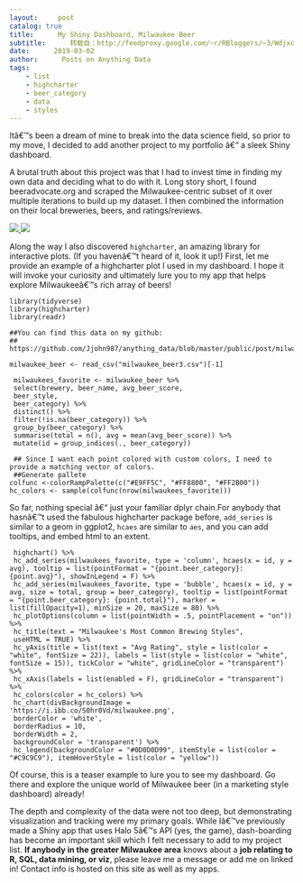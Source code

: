 ```yaml
---
layout:     post
catalog: true
title:      My Shiny Dashboard, Milwaukee Beer
subtitle:      转载自：http://feedproxy.google.com/~r/RBloggers/~3/Wdjxc6VktXU/
date:      2019-03-02
author:      Posts on Anything Data
tags:
    - list
    - highcharter
    - beer_category
    - data
    - styles
---
```


Itâ€™s been a dream of mine to break into the data science field, so prior to my move, I decided to add another project to my portfolio â€“ a sleek Shiny dashboard. 

 A brutal truth about this project was that I had to invest time in finding my own data and deciding what to do with it. Long story short, I found beeradvocate.org and scraped the Milwaukee-centric subset of it over multiple iterations to build up my dataset. I then combined the information on their local breweries, beers, and ratings/reviews.

[![](https://i2.wp.com/jjohn987.rbind.io/post/2019-03-02-my-shiny-dashboard-milwaukee-beer_files/milwaukeebeer_sentiment.png?w=456)
![](https://i2.wp.com/jjohn987.rbind.io/post/2019-03-02-my-shiny-dashboard-milwaukee-beer_files/milwaukeebeer_sentiment.png?w=456)
](https://jjohn9000.shinyapps.io/Milwaukee_Beer_App/')

 Along the way I also discovered `highcharter`, an amazing library for interactive plots. (If you havenâ€™t heard of it, look it up!) First, let me provide an example of a highcharter plot I used in my dashboard. I hope it will invoke your curiosity and ultimately lure you to my app that helps explore Milwaukeeâ€™s rich array of beers!

```
library(tidyverse)
library(highcharter)
library(readr)

##You can find this data on my github:
## https://github.com/Jjohn987/anything_data/blob/master/public/post/milwaukee_beer3.csv

milwaukee_beer <- read_csv("milwaukee_beer3.csv")[-1] 
 
 milwaukees_favorite <- milwaukee_beer %>%
 select(brewery, beer_name, avg_beer_score,
 beer_style,
 beer_category) %>%
 distinct() %>%
 filter(!is.na(beer_category)) %>%
 group_by(beer_category) %>%
 summarise(total = n(), avg = mean(avg_beer_score)) %>%
 mutate(id = group_indices(., beer_category))
 
 ## Since I want each point colored with custom colors, I need to provide a matching vector of colors. 
 ##Generate pallete
colfunc <-colorRampPalette(c("#E9FF5C", "#FF8800", "#FF2B00"))
hc_colors <- sample(colfunc(nrow(milwaukees_favorite)))
```

So far, nothing special â€“ just your familiar dplyr chain.For anybody that hasnâ€™t used the fabulous highcharter package before, `add_series` is similar to a geom in ggplot2, `hcaes` are similar to `aes`, and you can add tooltips, and embed html to an extent. 

```
 highchart() %>% 
 hc_add_series(milwaukees_favorite, type = 'column', hcaes(x = id, y = avg), tooltip = list(pointFormat = "{point.beer_category}: {point.avg}"), showInLegend = F) %>%
 hc_add_series(milwaukees_favorite, type = 'bubble', hcaes(x = id, y = avg, size = total, group = beer_category), tooltip = list(pointFormat = "{point.beer_category}: {point.total}"), marker = list(fillOpacity=1), minSize = 20, maxSize = 80) %>%
 hc_plotOptions(column = list(pointWidth = .5, pointPlacement = "on")) %>%
 hc_title(text = "Milwaukee's Most Common Brewing Styles",
 useHTML = TRUE) %>%
 hc_yAxis(title = list(text = "Avg Rating", style = list(color = "white", fontSize = 22)), labels = list(style = list(color = "white", fontSize = 15)), tickColor = "white", gridLineColor = "transparent") %>%
 hc_xAxis(labels = list(enabled = F), gridLineColor = "transparent") %>%
 hc_colors(color = hc_colors) %>%
 hc_chart(divBackgroundImage = 'https://i.ibb.co/S0hr0Vd/milwaukee.png',
 borderColor = 'white',
 borderRadius = 10,
 borderWidth = 2,
 backgroundColor = 'transparent') %>%
 hc_legend(backgroundColor = "#0D0D0D99", itemStyle = list(color = "#C9C9C9"), itemHoverStyle = list(color = "yellow"))
```




Of course, this is a teaser example to lure you to see my dashboard. Go there and explore the unique world of Milwaukee beer (in a marketing style dashboard) already!

The depth and complexity of the data were not too deep, but demonstrating visualization and tracking were my primary goals. While Iâ€™ve previously made a Shiny app that uses Halo 5â€™s API (yes, the game), dash-boarding has become an important skill which I felt necessary to add to my project list. **If anybody in the greater Milwaukee area** knows about a **job relating to R, SQL, data mining, or viz**, please leave me a message or add me on linked in! Contact info is hosted on this site as well as my apps.

